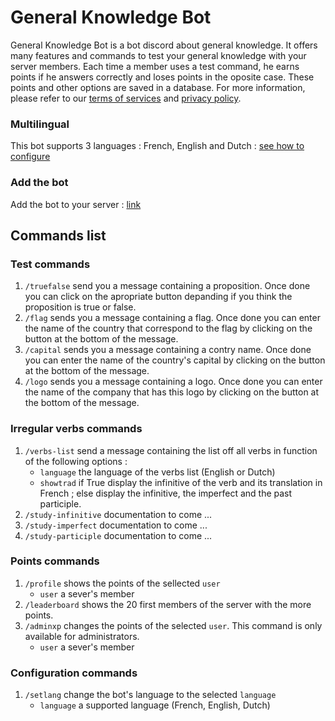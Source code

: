 # General Knowledge Bot
General Knowledge Bot is a bot discord about general knowledge. It offers many features and commands to test your general knowledge with your server members. Each time a member uses a test command, he earns points if he answers correctly and loses points in the oposite case. These points and other options are saved in a database. For more information, please refer to our [terms of services](https://byp-studio.pyhaubruge.repl.co/terms-of-services.html) and [privacy policy](https://byp-studio.pyhaubruge.repl.co/privacy-policy.html).

### Multilingual
This bot supports 3 languages : French, English and Dutch : [see how to configure](#configuration-commands)

### Add the bot
Add the bot to your server : [link](https://discord.com/api/oauth2/authorize?client_id=803979491373219840&permissions=8&scope=applications.commands%20bot)

## Commands list
### Test commands
1. `/truefalse` send you a message containing a proposition. Once done you can click on the apropriate button depanding if you think the proposition is true or false.
2. `/flag` sends you a message containing a flag. Once done you can enter the name of the country that correspond to the flag by clicking on the button at the bottom of the message.
3. `/capital` sends you a message containing a contry name. Once done you can enter the name of the country's capital by clicking on the button at the bottom of the message.
4. `/logo` sends you a message containing a logo. Once done you can enter the name of the company that has this logo by clicking on the button at the bottom of the message.

### Irregular verbs commands
1. `/verbs-list` send a message containing the list off all verbs in function of the following options :
    - `language` the language of the verbs list (English or Dutch)
    - `showtrad` if True display the infinitive of the verb and its translation in French ; else display the infinitive, the imperfect and the past participle.
2. `/study-infinitive` documentation to come ...
3. `/study-imperfect` documentation to come ...
4. `/study-participle` documentation to come ...

### Points commands
1. `/profile` shows the points of the sellected `user`
    - `user` a sever's member
2. `/leaderboard` shows the 20 first members of the server with the more points.
3. `/adminxp` changes the points of the selected `user`. This command is only available for administrators.
    - `user` a sever's member
    
### Configuration commands
1. `/setlang` change the bot's language to the selected `language`
    - `language` a supported language (French, English, Dutch)
